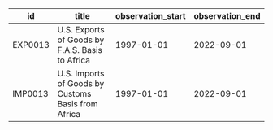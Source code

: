 | id      | title                                              | observation_start   | observation_end   |
|---------|----------------------------------------------------|---------------------|-------------------|
| EXP0013 | U.S. Exports of Goods by F.A.S. Basis to Africa    | 1997-01-01          | 2022-09-01        |
| IMP0013 | U.S. Imports of Goods by Customs Basis from Africa | 1997-01-01          | 2022-09-01        |